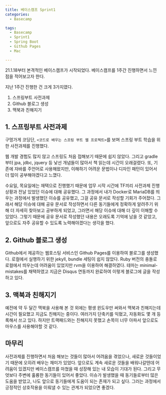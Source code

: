 ```yaml
---
title: 베이스캠프 Sprint1
categories:
  - Basecamp

tags:
  - Basecamp
  - Sprint1
  - Spring Boot
  - Github Pages
  - Mac

---
```


21.1.18부터 본격적인 베이스캠프가 시작되었다. 베이스캠프를 1주간 진행하면서 느낀 점을 적어보고자 한다.

지난 1주간 진행한 건 크게 3가지였다.

1. 스프링부트 사전과제
2. Github 블로그 생성
3. 맥북과 친해지기



## 1. 스프링부트 사전과제

구멍가게 코딩단, `<코드로 배우는 스프링 부트 웹 프로젝트>`를 보며 스프링 부트 학습을 위한 사전과제를 진행했다.

웹 개발 경험도 많지 않고 스프링도 처음 접해보기 때문에 쉽지 않았다. 그리고 gradle부터 jpa, jdbc, jquery 등 낯선 개념들이 많아서 책 읽는데 시간이 오래걸렸다. 또, 기존에 자바를 주언어로 사용해왔지만, 이해하기 어려운 문법이나 디자인 패턴이 있어서 더 많이 공부해야겠다고 느꼈다. 

수요일, 목요일에는 재택으로 진행했기 때문에 업무 시작 시간에 TF끼리 사전과제 진행상황과 전날 있었던 이슈에 대해 공유했다. 그 과정에서 내가 Docker로 MariaDB를 띄우는 과정에서 발생했던 이슈를 공유했고, 그걸 공유 문서로 작성할 기회가 주어졌다. 그래서 해당 이슈에 대해 공유 문서로 작성하면서 다른 동기들에게 정확하게 알려주기 위해 더 자세히 찾아보고 공부하게 되었고, 그러면서 해당 이슈에 대해 더 깊이 이해할 수 있었다. 그렇기 때문에 공유 문서로 작성했던 내용은 오래도록 기억에 남을 것 같았고, 앞으로도 자주 공유할 수 있도록 노력해야겠다는 생각을 했다.



## 2. Github 블로그 생성

Github에서 제공하는 웹호스팅 서비스인 Github Pages를 이용하여 블로그를 생성했다. 로컬에서 실행하기 위한 jekyll, bundle 세팅이 쉽지 않았다. Ruby 버전의 충돌로 로컬에서 띄우는데 어려움이 있었지만 rvm을 이용하여 해결하였다. 테마는 minimal-mistakes를 채택하였고 지금은 Disqus 연동까지 완료하여 이렇게 블로그에 글을 작성하고 있다. 



## 3. 맥북과 친해지기

예전에 약 두 달간 맥북을 사용해 본 것 외에는 평생 윈도우만 써와서 맥북과 친해지는데 시간이 필요했고 지금도 친해지는 중이다. 여러가지 단축키를 익혔고, 자동화도 몇 개 등록해서 쓰고 있다. 하지만 트랙패드와는 친해지지 못했고 손목이 너무 아파서 앞으로도 마우스를 사용해야할 것 같다.



## 마무리

사전과제를 진행하면서 처음 해보는 것들이 많아서 어려움을 겪었으나, 새로운 것들이었기 때문에 오히려 배우는 재미가 있었다. 앞으로도 계속 새로운 것들을 배워나갈텐데 어려움이 있겠지만 베이스캠프를 마쳤을 때 성장해 있는 내 모습이 기대가 된다. 그리고 무엇보다 주변에 훌륭한 동기들이 있어서 좋았다. 이슈가 발생했을 때 동기들로부터 많은 도움을 받았고, 나도 앞으로 동기들에게 도움이 되는 존재가 되고 싶다. 그러는 과정에서 긍정적인 상호작용을 이뤄낼 수 있는 관계가 되었으면 좋겠다. 